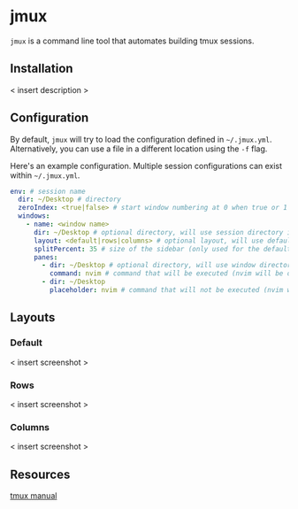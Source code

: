 # jmux

`jmux` is a command line tool that automates building tmux sessions.

## Installation

< insert description >

## Configuration

By default, `jmux` will try to load the configuration defined in `~/.jmux.yml`. Alternatively, you can use a file in a different location using the `-f` flag.

Here's an example configuration. Multiple session configurations can exist within `~/.jmux.yml`.

```yaml
env: # session name
  dir: ~/Desktop # directory
  zeroIndex: <true|false> # start window numbering at 0 when true or 1 when false
  windows:
    - name: <window name>
      dir: ~/Desktop # optional directory, will use session directory if undefined
      layout: <default|rows|columns> # optional layout, will use default if undefined
      splitPercent: 35 # size of the sidebar (only used for the default layout)
      panes:
        - dir: ~/Desktop # optional directory, will use window directory if undefined
          command: nvim # command that will be executed (nvim will be open)
        - dir: ~/Desktop
          placeholder: nvim # command that will not be executed (nvim won't be open)
```

## Layouts

### Default
< insert screenshot >

### Rows
< insert screenshot >

### Columns
< insert screenshot >

## Resources

[tmux manual](https://man7.org/linux/man-pages/man1/tmux.1.html)
